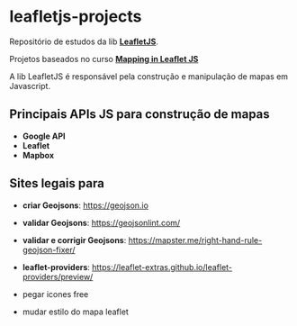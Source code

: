 # leafletjs-projects

Repositório de estudos da lib [**LeafletJS**](https://leafletjs.com/). 

Projetos baseados no curso [**Mapping in Leaflet JS**](https://www.udemy.com/course/mapping-in-leafletjs/)


A lib LeafletJS é responsável pela construção e manipulação de mapas em Javascript.


## Principais APIs JS para construção de mapas

- **Google API**
- **Leaflet**
- **Mapbox**


## Sites legais para

- **criar Geojsons**: https://geojson.io
- **validar Geojsons**: https://geojsonlint.com/
- **validar e corrigir Geojsons**: https://mapster.me/right-hand-rule-geojson-fixer/
- **leaflet-providers**: https://leaflet-extras.github.io/leaflet-providers/preview/

- pegar icones free
- mudar estilo do mapa leaflet